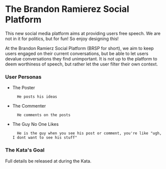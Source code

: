 # The Brandon Ramierez Social Platform

This new social media platform aims at providing users free speech. We are not in it for politics, but for fun! So enjoy 
designing this!

At the Brandon Ramierz Social Platform (BRSP for short), we aim to keep users engaged on their current conversations, but 
be able to let users devalue conversations they find unimportant. It is not up to the platform to deem worthiness of speech,
but rather let the user filter their own context. 

### User Personas

* The Poster
  
        He posts his ideas
  
* The Commenter

        He comments on the posts 
  
* The Guy No One Likes

        He is the guy when you see his post or comment, you're like "ugh, I dont want to see his stuff"

### The Kata's Goal

Full details be released at during the Kata.

